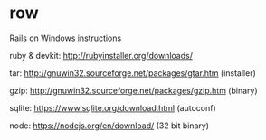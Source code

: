 row
===

Rails on Windows instructions

ruby & devkit: http://rubyinstaller.org/downloads/

tar:  http://gnuwin32.sourceforge.net/packages/gtar.htm (installer)

gzip: http://gnuwin32.sourceforge.net/packages/gzip.htm (binary)

sqlite: https://www.sqlite.org/download.html (autoconf)

node: https://nodejs.org/en/download/ (32 bit binary)
